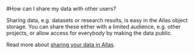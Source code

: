 #How can I share my data with other users?

Sharing data, e.g. datasets or research results, is easy in the Allas object storage. You can share these either with a limited audience, e.g. other projects, or allow access for everybody by making the data public.

Read more about [sharing your data in Allas](../../data/Allas/using_allas/common_use_cases.md).
